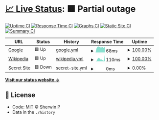 # [📈 Live Status](https://sherwin7.github.io/uptime_test): <!--live status--> **🟧 Partial outage**

<!--start: description--

**Upptime** (https://upptime.js.org) is the open-source uptime monitor and status page, powered entirely by GitHub Actions and Issues. It's made with 💚 by your friends at [Koj](https://koj.co).

<!--end: description-->

[![Uptime CI](https://github.com/koj-co/upptime/workflows/Uptime%20CI/badge.svg)](https://github.com/koj-co/upptime/actions?query=workflow%3A%22Uptime+CI%22)
[![Response Time CI](https://github.com/koj-co/upptime/workflows/Response%20Time%20CI/badge.svg)](https://github.com/koj-co/upptime/actions?query=workflow%3A%22Response+Time+CI%22)
[![Graphs CI](https://github.com/koj-co/upptime/workflows/Graphs%20CI/badge.svg)](https://github.com/koj-co/upptime/actions?query=workflow%3A%22Graphs+CI%22)
[![Static Site CI](https://github.com/koj-co/upptime/workflows/Static%20Site%20CI/badge.svg)](https://github.com/koj-co/upptime/actions?query=workflow%3A%22Static+Site+CI%22)
[![Summary CI](https://github.com/koj-co/upptime/workflows/Summary%20CI/badge.svg)](https://github.com/koj-co/upptime/actions?query=workflow%3A%22Summary+CI%22)

<!--start: status pages-->
<!-- This summary is generated by Upptime (https://github.com/upptime/upptime) -->
<!-- Do not edit this manually, your changes will be overwritten -->
<!-- prettier-ignore -->
| URL | Status | History | Response Time | Uptime |
| --- | ------ | ------- | ------------- | ------ |
| <img alt="" src="https://favicons.githubusercontent.com/www.google.com" height="13"> [Google](https://www.google.com) | 🟩 Up | [google.yml](https://github.com/sherwin7/uptime_test/commits/master/history/google.yml) | <details><summary><img alt="Response time graph" src="./graphs/google/response-time-week.png" height="20"> 68ms</summary><br><a href="https://sherwin7.github.io/uptime_test/history/google"><img alt="Response time 78" src="https://img.shields.io/endpoint?url=https%3A%2F%2Fraw.githubusercontent.com%2Fsherwin7%2Fuptime_test%2Fmaster%2Fapi%2Fgoogle%2Fresponse-time.json"></a><br><a href="https://sherwin7.github.io/uptime_test/history/google"><img alt="24-hour response time 74" src="https://img.shields.io/endpoint?url=https%3A%2F%2Fraw.githubusercontent.com%2Fsherwin7%2Fuptime_test%2Fmaster%2Fapi%2Fgoogle%2Fresponse-time-day.json"></a><br><a href="https://sherwin7.github.io/uptime_test/history/google"><img alt="7-day response time 68" src="https://img.shields.io/endpoint?url=https%3A%2F%2Fraw.githubusercontent.com%2Fsherwin7%2Fuptime_test%2Fmaster%2Fapi%2Fgoogle%2Fresponse-time-week.json"></a><br><a href="https://sherwin7.github.io/uptime_test/history/google"><img alt="30-day response time 77" src="https://img.shields.io/endpoint?url=https%3A%2F%2Fraw.githubusercontent.com%2Fsherwin7%2Fuptime_test%2Fmaster%2Fapi%2Fgoogle%2Fresponse-time-month.json"></a><br><a href="https://sherwin7.github.io/uptime_test/history/google"><img alt="1-year response time 78" src="https://img.shields.io/endpoint?url=https%3A%2F%2Fraw.githubusercontent.com%2Fsherwin7%2Fuptime_test%2Fmaster%2Fapi%2Fgoogle%2Fresponse-time-year.json"></a></details> | <details><summary><a href="https://sherwin7.github.io/uptime_test/history/google">100.00%</a></summary><a href="https://sherwin7.github.io/uptime_test/history/google"><img alt="All-time uptime 100.00%" src="https://img.shields.io/endpoint?url=https%3A%2F%2Fraw.githubusercontent.com%2Fsherwin7%2Fuptime_test%2Fmaster%2Fapi%2Fgoogle%2Fuptime.json"></a><br><a href="https://sherwin7.github.io/uptime_test/history/google"><img alt="24-hour uptime 100.00%" src="https://img.shields.io/endpoint?url=https%3A%2F%2Fraw.githubusercontent.com%2Fsherwin7%2Fuptime_test%2Fmaster%2Fapi%2Fgoogle%2Fuptime-day.json"></a><br><a href="https://sherwin7.github.io/uptime_test/history/google"><img alt="7-day uptime 100.00%" src="https://img.shields.io/endpoint?url=https%3A%2F%2Fraw.githubusercontent.com%2Fsherwin7%2Fuptime_test%2Fmaster%2Fapi%2Fgoogle%2Fuptime-week.json"></a><br><a href="https://sherwin7.github.io/uptime_test/history/google"><img alt="30-day uptime 100.00%" src="https://img.shields.io/endpoint?url=https%3A%2F%2Fraw.githubusercontent.com%2Fsherwin7%2Fuptime_test%2Fmaster%2Fapi%2Fgoogle%2Fuptime-month.json"></a><br><a href="https://sherwin7.github.io/uptime_test/history/google"><img alt="1-year uptime 100.00%" src="https://img.shields.io/endpoint?url=https%3A%2F%2Fraw.githubusercontent.com%2Fsherwin7%2Fuptime_test%2Fmaster%2Fapi%2Fgoogle%2Fuptime-year.json"></a></details>
| <img alt="" src="https://favicons.githubusercontent.com/en.wikipedia.org" height="13"> [Wikipedia](https://en.wikipedia.org) | 🟩 Up | [wikipedia.yml](https://github.com/sherwin7/uptime_test/commits/master/history/wikipedia.yml) | <details><summary><img alt="Response time graph" src="./graphs/wikipedia/response-time-week.png" height="20"> 110ms</summary><br><a href="https://sherwin7.github.io/uptime_test/history/wikipedia"><img alt="Response time 149" src="https://img.shields.io/endpoint?url=https%3A%2F%2Fraw.githubusercontent.com%2Fsherwin7%2Fuptime_test%2Fmaster%2Fapi%2Fwikipedia%2Fresponse-time.json"></a><br><a href="https://sherwin7.github.io/uptime_test/history/wikipedia"><img alt="24-hour response time 298" src="https://img.shields.io/endpoint?url=https%3A%2F%2Fraw.githubusercontent.com%2Fsherwin7%2Fuptime_test%2Fmaster%2Fapi%2Fwikipedia%2Fresponse-time-day.json"></a><br><a href="https://sherwin7.github.io/uptime_test/history/wikipedia"><img alt="7-day response time 110" src="https://img.shields.io/endpoint?url=https%3A%2F%2Fraw.githubusercontent.com%2Fsherwin7%2Fuptime_test%2Fmaster%2Fapi%2Fwikipedia%2Fresponse-time-week.json"></a><br><a href="https://sherwin7.github.io/uptime_test/history/wikipedia"><img alt="30-day response time 161" src="https://img.shields.io/endpoint?url=https%3A%2F%2Fraw.githubusercontent.com%2Fsherwin7%2Fuptime_test%2Fmaster%2Fapi%2Fwikipedia%2Fresponse-time-month.json"></a><br><a href="https://sherwin7.github.io/uptime_test/history/wikipedia"><img alt="1-year response time 149" src="https://img.shields.io/endpoint?url=https%3A%2F%2Fraw.githubusercontent.com%2Fsherwin7%2Fuptime_test%2Fmaster%2Fapi%2Fwikipedia%2Fresponse-time-year.json"></a></details> | <details><summary><a href="https://sherwin7.github.io/uptime_test/history/wikipedia">100.00%</a></summary><a href="https://sherwin7.github.io/uptime_test/history/wikipedia"><img alt="All-time uptime 100.00%" src="https://img.shields.io/endpoint?url=https%3A%2F%2Fraw.githubusercontent.com%2Fsherwin7%2Fuptime_test%2Fmaster%2Fapi%2Fwikipedia%2Fuptime.json"></a><br><a href="https://sherwin7.github.io/uptime_test/history/wikipedia"><img alt="24-hour uptime 100.00%" src="https://img.shields.io/endpoint?url=https%3A%2F%2Fraw.githubusercontent.com%2Fsherwin7%2Fuptime_test%2Fmaster%2Fapi%2Fwikipedia%2Fuptime-day.json"></a><br><a href="https://sherwin7.github.io/uptime_test/history/wikipedia"><img alt="7-day uptime 100.00%" src="https://img.shields.io/endpoint?url=https%3A%2F%2Fraw.githubusercontent.com%2Fsherwin7%2Fuptime_test%2Fmaster%2Fapi%2Fwikipedia%2Fuptime-week.json"></a><br><a href="https://sherwin7.github.io/uptime_test/history/wikipedia"><img alt="30-day uptime 100.00%" src="https://img.shields.io/endpoint?url=https%3A%2F%2Fraw.githubusercontent.com%2Fsherwin7%2Fuptime_test%2Fmaster%2Fapi%2Fwikipedia%2Fuptime-month.json"></a><br><a href="https://sherwin7.github.io/uptime_test/history/wikipedia"><img alt="1-year uptime 100.00%" src="https://img.shields.io/endpoint?url=https%3A%2F%2Fraw.githubusercontent.com%2Fsherwin7%2Fuptime_test%2Fmaster%2Fapi%2Fwikipedia%2Fuptime-year.json"></a></details>
| <img alt="" src="https://favicons.githubusercontent.com/null" height="13"> Secret Site | 🟥 Down | [secret-site.yml](https://github.com/sherwin7/uptime_test/commits/master/history/secret-site.yml) | <details><summary><img alt="Response time graph" src="./graphs/secret-site/response-time-week.png" height="20"> 0ms</summary><br><a href="https://sherwin7.github.io/uptime_test/history/secret-site"><img alt="Response time 0" src="https://img.shields.io/endpoint?url=https%3A%2F%2Fraw.githubusercontent.com%2Fsherwin7%2Fuptime_test%2Fmaster%2Fapi%2Fsecret-site%2Fresponse-time.json"></a><br><a href="https://sherwin7.github.io/uptime_test/history/secret-site"><img alt="24-hour response time 0" src="https://img.shields.io/endpoint?url=https%3A%2F%2Fraw.githubusercontent.com%2Fsherwin7%2Fuptime_test%2Fmaster%2Fapi%2Fsecret-site%2Fresponse-time-day.json"></a><br><a href="https://sherwin7.github.io/uptime_test/history/secret-site"><img alt="7-day response time 0" src="https://img.shields.io/endpoint?url=https%3A%2F%2Fraw.githubusercontent.com%2Fsherwin7%2Fuptime_test%2Fmaster%2Fapi%2Fsecret-site%2Fresponse-time-week.json"></a><br><a href="https://sherwin7.github.io/uptime_test/history/secret-site"><img alt="30-day response time 0" src="https://img.shields.io/endpoint?url=https%3A%2F%2Fraw.githubusercontent.com%2Fsherwin7%2Fuptime_test%2Fmaster%2Fapi%2Fsecret-site%2Fresponse-time-month.json"></a><br><a href="https://sherwin7.github.io/uptime_test/history/secret-site"><img alt="1-year response time 0" src="https://img.shields.io/endpoint?url=https%3A%2F%2Fraw.githubusercontent.com%2Fsherwin7%2Fuptime_test%2Fmaster%2Fapi%2Fsecret-site%2Fresponse-time-year.json"></a></details> | <details><summary><a href="https://sherwin7.github.io/uptime_test/history/secret-site">0.00%</a></summary><a href="https://sherwin7.github.io/uptime_test/history/secret-site"><img alt="All-time uptime 0.00%" src="https://img.shields.io/endpoint?url=https%3A%2F%2Fraw.githubusercontent.com%2Fsherwin7%2Fuptime_test%2Fmaster%2Fapi%2Fsecret-site%2Fuptime.json"></a><br><a href="https://sherwin7.github.io/uptime_test/history/secret-site"><img alt="24-hour uptime 0.00%" src="https://img.shields.io/endpoint?url=https%3A%2F%2Fraw.githubusercontent.com%2Fsherwin7%2Fuptime_test%2Fmaster%2Fapi%2Fsecret-site%2Fuptime-day.json"></a><br><a href="https://sherwin7.github.io/uptime_test/history/secret-site"><img alt="7-day uptime 0.00%" src="https://img.shields.io/endpoint?url=https%3A%2F%2Fraw.githubusercontent.com%2Fsherwin7%2Fuptime_test%2Fmaster%2Fapi%2Fsecret-site%2Fuptime-week.json"></a><br><a href="https://sherwin7.github.io/uptime_test/history/secret-site"><img alt="30-day uptime 0.00%" src="https://img.shields.io/endpoint?url=https%3A%2F%2Fraw.githubusercontent.com%2Fsherwin7%2Fuptime_test%2Fmaster%2Fapi%2Fsecret-site%2Fuptime-month.json"></a><br><a href="https://sherwin7.github.io/uptime_test/history/secret-site"><img alt="1-year uptime 0.00%" src="https://img.shields.io/endpoint?url=https%3A%2F%2Fraw.githubusercontent.com%2Fsherwin7%2Fuptime_test%2Fmaster%2Fapi%2Fsecret-site%2Fuptime-year.json"></a></details>

<!--end: status pages-->

[**Visit our status website →**](https://sherwin7.github.io/uptime_test)

## 📄 License

- Code: [MIT](./LICENSE) © [Sherwin P](sherwinp.me)
- Data in the `./history`

